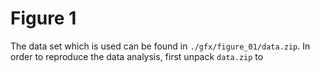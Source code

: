 # Figure 1

The data set which is used can be found in `./gfx/figure_01/data.zip`.  In order to reproduce the data analysis, first unpack `data.zip` to 